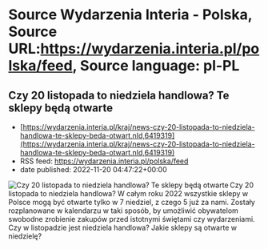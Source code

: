 # Source Wydarzenia Interia - Polska, Source URL:https://wydarzenia.interia.pl/polska/feed, Source language: pl-PL

## Czy 20 listopada to niedziela handlowa? Te sklepy będą otwarte
 - [https://wydarzenia.interia.pl/kraj/news-czy-20-listopada-to-niedziela-handlowa-te-sklepy-beda-otwart,nId,6419319](https://wydarzenia.interia.pl/kraj/news-czy-20-listopada-to-niedziela-handlowa-te-sklepy-beda-otwart,nId,6419319)
 - RSS feed: https://wydarzenia.interia.pl/polska/feed
 - date published: 2022-11-20 04:47:22+00:00

<p><a href="https://wydarzenia.interia.pl/kraj/news-czy-20-listopada-to-niedziela-handlowa-te-sklepy-beda-otwart,nId,6419319"><img align="left" alt="Czy 20 listopada to niedziela handlowa? Te sklepy będą otwarte" src="https://i.iplsc.com/czy-20-listopada-to-niedziela-handlowa-te-sklepy-beda-otwart/000GCW7HN2DM4P7W-C321.jpg" /></a>Czy 20 listopada to niedziela handlowa? W całym roku 2022 wszystkie sklepy w Polsce mogą być otwarte tylko w 7 niedziel, z czego 5 już za nami. Zostały rozplanowane w kalendarzu w taki sposób, by umożliwić obywatelom swobodne zrobienie zakupów przed istotnymi świętami czy wydarzeniami. Czy w listopadzie jest niedziela handlowa? Jakie sklepy są otwarte w niedzielę? </p><br clear="all" />
